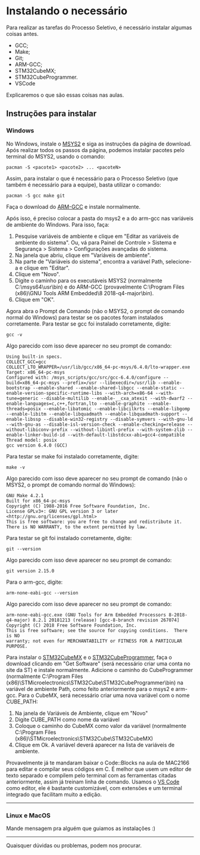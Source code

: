 # Instalando o necessário

Para realizar as tarefas do Processo Seletivo, é necessário instalar algumas coisas antes.
* GCC;
* Make;
* Git;
* ARM-GCC;
* STM32CubeMX;
* STM32CubeProgrammer.
* VSCode

Explicaremos o que são essas coisas nas aulas.

## Instruções para instalar

### Windows

No Windows, instale o [MSYS2][msys2] e siga as instruções da página de download.
Após realizar todos os passos da página, podemos instalar pacotes pelo terminal do MSYS2, usando o comando:

`pacman -S <pacote1> <pacote2> ... <pacoteN>`

Assim, para instalar o que é necessário para o Processo Seletivo (que também é necessário para a equipe), basta utilizar o comando:

`pacman -S gcc make git`

Faça o download do [ARM-GCC][arm-gcc] e instale normalmente.

Após isso, é preciso colocar a pasta do msys2 e a do arm-gcc nas variáveis de ambiente do Windows. Para isso, faça:
1. Pesquise variáveis de ambiente e clique em "Editar as variáveis de ambiente do sistema". Ou, vá para Painel de Controle > Sistema e Segurança > Sistema > Configurações avançadas do sistema.
2. Na janela que abriu, clique em "Variáveis de ambiente".
3. Na parte de "Variáveis do sistema", encontra a variável Path, selecione-a e clique em "Editar".
4. Clique em "Novo".
5. Digite o caminho para os executáveis MSYS2 (normalmente C:\msys64\usr\bin) e do ARM-GCC (provavelmente C:\Program Files (x86)\GNU Tools ARM Embedded\8 2018-q4-major\bin).
6. Clique em "OK".

Agora abra o Prompt de Comando (não o MSYS2, o prompt de comando normal do Windows) para testar se os pacotes foram instalados corretamente.
Para testar se gcc foi instalado corretamente, digite:

`gcc -v`

Algo parecido com isso deve aparecer no seu prompt de comando:

```
Using built-in specs.
COLLECT_GCC=gcc
COLLECT_LTO_WRAPPER=/usr/lib/gcc/x86_64-pc-msys/6.4.0/lto-wrapper.exe
Target: x86_64-pc-msys
Configured with: /msys_scripts/gcc/src/gcc-6.4.0/configure --build=x86_64-pc-msys --prefix=/usr --libexecdir=/usr/lib --enable-bootstrap --enable-shared --enable-shared-libgcc --enable-static --enable-version-specific-runtime-libs --with-arch=x86-64 --with-tune=generic --disable-multilib --enable-__cxa_atexit --with-dwarf2 --enable-languages=c,c++,fortran,lto --enable-graphite --enable-threads=posix --enable-libatomic --enable-libcilkrts --enable-libgomp --enable-libitm --enable-libquadmath --enable-libquadmath-support --enable-libssp --disable-win32-registry --disable-symvers --with-gnu-ld --with-gnu-as --disable-isl-version-check --enable-checking=release --without-libiconv-prefix --without-libintl-prefix --with-system-zlib --enable-linker-build-id --with-default-libstdcxx-abi=gcc4-compatible
Thread model: posix
gcc version 6.4.0 (GCC)
```

Para testar se make foi instalado corretamente, digite:

`make -v`

Algo parecido com isso deve aparecer no seu prompt de comando (não o MSYS2, o prompt de comando normal do Windows):

```
GNU Make 4.2.1
Built for x86_64-pc-msys
Copyright (C) 1988-2016 Free Software Foundation, Inc.
License GPLv3+: GNU GPL version 3 or later <http://gnu.org/licenses/gpl.html>
This is free software: you are free to change and redistribute it.
There is NO WARRANTY, to the extent permitted by law.
```

Para testar se git foi instalado corretamente, digite:

`git --version`

Algo parecido com isso deve aparecer no seu prompt de comando:

```
git version 2.15.0
```

Para o arm-gcc, digite:

`arm-none-eabi-gcc --version`

Algo parecido com isso deve aparecer no seu prompt de comando:

```
arm-none-eabi-gcc.exe (GNU Tools for Arm Embedded Processors 8-2018-q4-major) 8.2.1 20181213 (release) [gcc-8-branch revision 267074]
Copyright (C) 2018 Free Software Foundation, Inc.
This is free software; see the source for copying conditions.  There is NO
warranty; not even for MERCHANTABILITY or FITNESS FOR A PARTICULAR PURPOSE.
```

Para instalar o [STM32CubeMX][STM32CubeMX] e o [STM32CubeProgrammer][STM32CubeProgrammer], faça o download clicando em "Get Software" (será necessário criar uma conta no site da ST) e instale normalmente. Adicione o caminho do CubeProgrammer (normalmente C:\Program Files (x86)\STMicroelectronics\STM32Cube\STM32CubeProgrammer\bin) na variável de ambiente Path, como feito anteriormente para o msys2 e arm-gcc. Para o CubeMX, será necessário criar uma nova variável com o nome CUBE_PATH:
1. Na janela de Variáveis de Ambiente, clique em "Novo"
2. Digite CUBE_PATH como nome da variável
3. Coloque o caminho do CubeMX como valor da variável (normalmente C:\Program Files (x86)\STMicroelectronics\STM32Cube\STM32CubeMX)
4. Clique em Ok. A variável deverá aparecer na lista de variáveis de ambiente.

Provavelmente já te mandaram baixar o Code::Blocks na aula de MAC2166 para editar e compilar seus códigos em C. É melhor que usem um editor de texto separado e compilem pelo terminal com as ferramentas citadas anteriormente, assim já treinam linha de comando. Usamos o [VS Code][vscode] 
como editor, ele é bastante customizável, com extensões e um terminal integrado que facilitam muito a edição.

-----
### Linux e MacOS
Mande mensagem pra alguém que guiamos as instalações :)

----

Quaisquer dúvidas ou problemas, podem nos procurar.

[msys2]: http://www.msys2.org/
[arm-gcc]: https://developer.arm.com/-/media/Files/downloads/gnu-rm/8-2018q4/gcc-arm-none-eabi-8-2018-q4-major-win32-sha1.exe?revision=1cf82350-d608-4fdd-8b68-2e771baa13af?product=GNU%20Arm%20Embedded%20Toolchain,32-bit,,Windows,8-2018-q4-major
[STM32CubeMX]: https://www.st.com/b/en/development-tools/stm32cubemx.html
[STM32CubeProgrammer]: https://www.st.com/en/development-tools/stm32cubeprog.html
[vscode]: https://code.visualstudio.com/